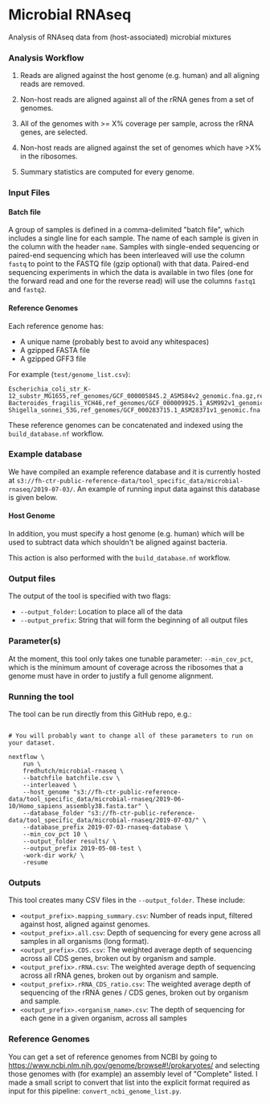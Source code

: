 # Microbial RNAseq
Analysis of RNAseq data from (host-associated) microbial mixtures

### Analysis Workflow

  1. Reads are aligned against the host genome (e.g. human) and all aligning reads are removed.

  2. Non-host reads are aligned against all of the rRNA genes from a set of genomes.

  3. All of the genomes with >= X% coverage per sample, across the rRNA genes, are selected.

  4. Non-host reads are aligned against the set of genomes which have >X% in the ribosomes.

  5. Summary statistics are computed for every genome.


### Input Files

#### Batch file

A group of samples is defined in a comma-delimited "batch file", which includes a single line for each sample.
The name of each sample is given in the column with the header `name`. Samples with single-ended sequencing
or paired-end sequencing which has been interleaved will use the column `fastq` to point to the FASTQ file
(gzip optional) with that data. Paired-end sequencing experiments in which the data is available in two
files (one for the forward read and one for the reverse read) will use the columns `fastq1` and `fastq2`.

#### Reference Genomes

Each reference genome has:

  * A unique name (probably best to avoid any whitespaces)
  * A gzipped FASTA file
  * A gzipped GFF3 file

For example (`test/genome_list.csv`):

```
Escherichia_coli_str_K-12_substr_MG1655,ref_genomes/GCF_000005845.2_ASM584v2_genomic.fna.gz,ref_genomes/GCF_000005845.2_ASM584v2_genomic.gff.gz
Bacteroides_fragilis_YCH46,ref_genomes/GCF_000009925.1_ASM992v1_genomic.fna.gz,ref_genomes/GCF_000009925.1_ASM992v1_genomic.gff.gz
Shigella_sonnei_53G,ref_genomes/GCF_000283715.1_ASM28371v1_genomic.fna.gz,ref_genomes/GCF_000283715.1_ASM28371v1_genomic.gff.gz
```

These reference genomes can be concatenated and indexed using the `build_database.nf` workflow.


### Example database

We have compiled an example reference database and it is currently hosted at 
`s3://fh-ctr-public-reference-data/tool_specific_data/microbial-rnaseq/2019-07-03/`.
An example of running input data against this database is given below.


#### Host Genome

In addition, you must specify a host genome (e.g. human) which will be used to 
subtract data which shouldn't be aligned against bacteria.

This action is also performed with the `build_database.nf` workflow.


### Output files

The output of the tool is specified with two flags:

  * `--output_folder`: Location to place all of the data
  * `--output_prefix`: String that will form the beginning of all output files


### Parameter(s)

At the moment, this tool only takes one tunable parameter: `--min_cov_pct`, which is
the minimum amount of coverage across the ribosomes that a genome must have in order 
to justify a full genome alignment.


### Running the tool

The tool can be run directly from this GitHub repo, e.g.:

```

# You will probably want to change all of these parameters to run on your dataset.

nextflow \
    run \
    fredhutch/microbial-rnaseq \
    --batchfile batchfile.csv \
    --interleaved \
    --host_genome "s3://fh-ctr-public-reference-data/tool_specific_data/microbial-rnaseq/2019-06-10/Homo_sapiens_assembly38.fasta.tar" \
    --database_folder "s3://fh-ctr-public-reference-data/tool_specific_data/microbial-rnaseq/2019-07-03/" \
    --database_prefix 2019-07-03-rnaseq-database \
    --min_cov_pct 10 \
    --output_folder results/ \
    --output_prefix 2019-05-08-test \
    -work-dir work/ \
    -resume

```


### Outputs

This tool creates many CSV files in the `--output_folder`. These include:

  * `<output_prefix>.mapping_summary.csv`: Number of reads input, filtered against host, aligned against genomes.
  * `<output_prefix>.all.csv`: Depth of sequencing for every gene across all samples in all organisms (long format).
  * `<output_prefix>.CDS.csv`: The weighted average depth of sequencing across all CDS genes, broken out by organism and sample.
  * `<output_prefix>.rRNA.csv`: The weighted average depth of sequencing across all rRNA genes, broken out by organism and sample.
  * `<output_prefix>.rRNA_CDS_ratio.csv`: The weighted average depth of sequencing of the rRNA genes / CDS genes, broken out by organism and sample.
  * `<output_prefix>.<organism_name>.csv`: The depth of sequencing for each gene in a given organism, across all samples


### Reference Genomes

You can get a set of reference genomes from NCBI by going to 
https://www.ncbi.nlm.nih.gov/genome/browse#!/prokaryotes/ and selecting those genomes with (for example)
an assembly level of "Complete" listed. I made a small script to convert that list into the explicit
format required as input for this pipeline: `convert_ncbi_genome_list.py`.
